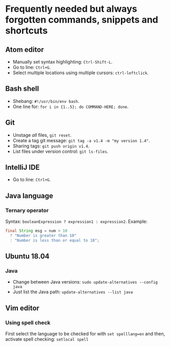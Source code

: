 # Frequently needed but always forgotten commands, snippets and shortcuts

## Atom editor
- Manually set syntax highlighting: ```Ctrl-Shift-L```.
- Go to line: ```Ctrl+G```.
- Select multiple locations using multiple cursors: ```ctrl-leftclick```.

## Bash shell
- Shebang: ```#!/usr/bin/env bash```.
- One line for: ```for i in {1..5}; do COMMAND-HERE; done```.

## Git
- Unstage *all* files, ```git reset```.
- Create a tag git message: ```git tag -a v1.4 -m "my version 1.4"```.
- Sharing tags: ```git push origin v1.4```.
- List files under version control: ```git ls-files```.

## IntelliJ IDE
- Go to line: ```Ctrl+G```.

## Java language

### Ternary operator
Syntax: ```booleanExpression ? expression1 : expression2```.
Example:
```Java
final String msg = num > 10
  ? "Number is greater than 10"
  : "Number is less than or equal to 10";
```  

## Ubuntu 18.04

### Java
- Change between Java versions: ```sudo update-alternatives --config java```
- Just list the Java path: ```update-alternatives --list java```

## Vim editor

### Using spell check
First select the language to be checked for with ```set spelllang=en``` and then, activate spell checking: ```setlocal spell```